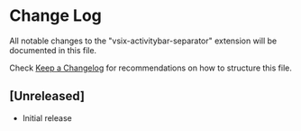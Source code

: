 # Change Log

All notable changes to the "vsix-activitybar-separator" extension will be documented in this file.

Check [Keep a Changelog](http://keepachangelog.com/) for recommendations on how to structure this file.

## [Unreleased]

- Initial release